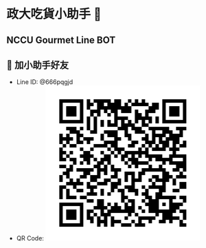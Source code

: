 # 政大吃貨小助手 🌵

## NCCU Gourmet Line BOT

## 📱 加小助手好友

- Line ID: @666pqgjd
- QR Code: ![QRCode](qrcode.png)
